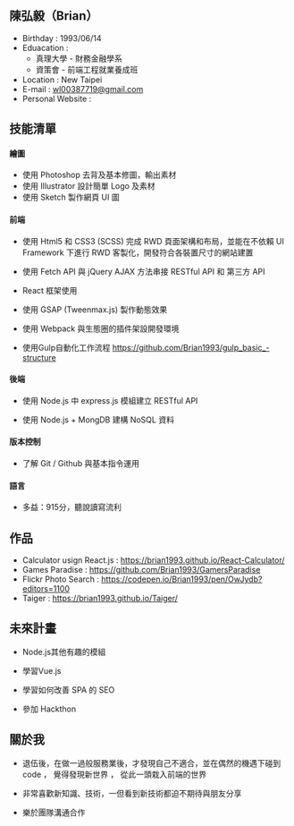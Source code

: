 ## 陳弘毅（Brian）

- Birthday : 1993/06/14
- Eduacation : 
  - 真理大學 - 財務金融學系
  - 資策會 - 前端工程就業養成班            
- Location : New Taipei 
- E-mail : wl00387719@gmail.com
- Personal Website : 


## 技能清單

#### 繪圖

- 使用 Photoshop 去背及基本修圖，輸出素材
- 使用 Illustrator 設計簡單 Logo 及素材
- 使用 Sketch 製作網頁 UI 圖 
  
#### 前端

- 使用 Html5 和 CSS3 (SCSS) 完成 RWD 頁面架構和布局，並能在不依賴 UI Framework 下進行 RWD 客製化，開發符合各裝置尺寸的網站建置

- 使用 Fetch API 與 jQuery AJAX  方法串接 RESTful API 和 第三方 API 

- React 框架使用 

- 使用 GSAP (Tweenmax.js) 製作動態效果

- 使用 Webpack 與生態圈的插件架設開發環境

- 使用Gulp自動化工作流程 https://github.com/Brian1993/gulp_basic_-structure

#### 後端

- 使用 Node.js 中 express.js 模組建立 RESTful API 

- 使用 Node.js + MongDB 建構 NoSQL 資料

#### 版本控制 
- 了解 Git / Github 與基本指令運用

#### 語言

- 多益：915分，聽說讀寫流利

## 作品

- Calculator usign React.js  : https://brian1993.github.io/React-Calculator/
- Games Paradise  : https://github.com/Brian1993/GamersParadise 
- Flickr Photo Search : https://codepen.io/Brian1993/pen/OwJydb?editors=1100 
- Taiger :  https://brian1993.github.io/Taiger/ 

## 未來計畫

- Node.js其他有趣的模組 

- 學習Vue.js

- 學習如何改善 SPA 的 SEO

- 參加 Hackthon 

## 關於我

- 退伍後，在做一過般服務業後，才發現自己不適合，並在偶然的機遇下碰到code ， 覺得發現新世界 ， 從此一頭栽入前端的世界

- 非常喜歡新知識、技術，一但看到新技術都迫不期待與朋友分享

- 樂於團隊溝通合作

